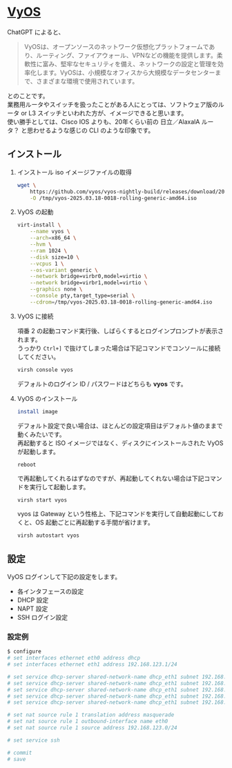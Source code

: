[VyOS](https://vyos.io/)
===

ChatGPT によると、

> VyOSは、オープンソースのネットワーク仮想化プラットフォームであり、ルーティング、ファイアウォール、VPNなどの機能を提供します。柔軟性に富み、堅牢なセキュリティを備え、ネットワークの設定と管理を効率化します。VyOSは、小規模なオフィスから大規模なデータセンターまで、さまざまな環境で使用されています。

とのことです。  
業務用ルータやスイッチを扱ったことがある人にとっては、ソフトウェア版のルータ or L3 スイッチといわれた方が、イメージできると思います。  
使い勝手としては、Cisco IOS よりも、20年くらい前の 日立／AlaxalA ルータ？ と思わせるような感じの CLI のような印象です。

## インストール

1. インストール iso イメージファイルの取得

    ```bash
    wget \
        https://github.com/vyos/vyos-nightly-build/releases/download/2025.03.18-0018-rolling/vyos-2025.03.18-0018-rolling-generic-amd64.iso \
        -O /tmp/vyos-2025.03.18-0018-rolling-generic-amd64.iso
    ```

2. VyOS の起動

    ```bash
    virt-install \
        --name vyos \
        --arch=x86_64 \
        --hvm \
        --ram 1024 \
        --disk size=10 \
        --vcpus 1 \
        --os-variant generic \
        --network bridge=virbr0,model=virtio \
        --network bridge=virbr1,model=virtio \
        --graphics none \
        --console pty,target_type=serial \
        --cdrom=/tmp/vyos-2025.03.18-0018-rolling-generic-amd64.iso
    ```

3. VyOS に接続

    項番 2 の起動コマンド実行後、しばらくするとログインプロンプトが表示されます。  
    うっかり `Ctrl+]` で抜けてしまった場合は下記コマンドでコンソールに接続してください。

    ```bash
    virsh console vyos
    ```

    デフォルトのログイン ID / パスワードはどちらも **vyos** です。


4. VyOS のインストール

    ```bash
    install image
    ```

    デフォルト設定で良い場合は、ほとんどの設定項目はデフォルト値のままで動くみたいです。  
    再起動すると ISO イメージではなく、ディスクにインストールされた VyOS が起動します。

    ```
    reboot
    ```

    で再起動してくれるはずなのですが、再起動してくれない場合は下記コマンドを実行して起動します。

    ```bash
    virsh start vyos
    ```

    vyos は Gateway という性格上、下記コマンドを実行して自動起動にしておくと、OS 起動ごとに再起動する手間が省けます。

    ```bash
    virsh autostart vyos
    ```

## 設定

VyOS ログインして下記の設定をします。

- 各インタフェースの設定
- DHCP 設定
- NAPT 設定
- SSH ログイン設定

### 設定例

```bash
$ configure
# set interfaces ethernet eth0 address dhcp
# set interfaces ethernet eth1 address 192.168.123.1/24

# set service dhcp-server shared-network-name dhcp_eth1 subnet 192.168.123.0/24 subnet-id 5963
# set service dhcp-server shared-network-name dhcp_eth1 subnet 192.168.123.0/24 range 0 start 192.168.123.101
# set service dhcp-server shared-network-name dhcp_eth1 subnet 192.168.123.0/24 range 0 stop 192.168.123.200
# set service dhcp-server shared-network-name dhcp_eth1 subnet 192.168.123.0/24 option default-router 192.168.123.1
# set service dhcp-server shared-network-name dhcp_eth1 subnet 192.168.123.0/24 option name-server 8.8.8.8

# set nat source rule 1 translation address masquerade
# set nat source rule 1 outbound-interface name eth0
# set nat source rule 1 source address 192.168.123.0/24

# set service ssh

# commit
# save
```

